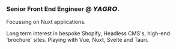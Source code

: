### Senior Front End Engineer @ 𝙔𝘼𝙂𝙍𝙊.
Focussing on Nuxt applications. 

Long term interest in bespoke Shopify, Headless CMS's, high-end 'brochure' sites.
Playing with Vue, Nuxt, Svelte and Tauri.
